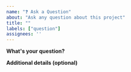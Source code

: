 ```yaml
---
name: "❓ Ask a Question"
about: "Ask any question about this project"
title: ""
labels: ["question"]
assignees: ''
---
```


**What's your question?**

<!-- Just describe what you want to know. We're here to help! -->

**Additional details (optional)**

<!-- Any extra context that might be helpful -->
